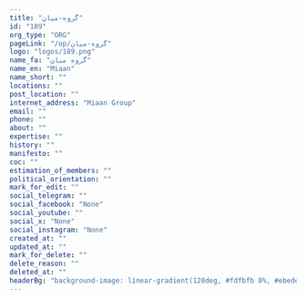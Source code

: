 ```yaml
---
title: "گروه-میان"
id: "189"
org_type: "ORG"
pageLink: "/op/گروه-میان"
logo: "logos/189.png"
name_fa: "گروه میان"
name_en: "Miaan"
name_short: ""
locations: ""
post_location: ""
internet_address: "Miaan Group"
email: ""
phone: ""
about: ""
expertise: ""
history: ""
manifesto: ""
coc: ""
estimation_of_members: ""
political_orientation: ""
mark_for_edit: ""
social_telegram: ""
social_facebook: "None"
social_youtube: ""
social_x: "None"
social_instagram: "None"
created_at: ""
updated_at: ""
mark_for_delete: ""
delete_reason: ""
deleted_at: ""
headerBg: "background-image: linear-gradient(120deg, #fdfbfb 0%, #ebedee 100%);"
---
```

